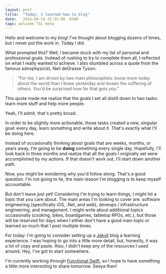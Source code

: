 ```yaml
---
layout: post
title:  "Today, I learned how to blog"
date:   2016-09-14 22:55:00 -0500
tags: welcome TIL meta
---
```

Hello and welcome to my blog! I've thought about blogging dozens of times, but I never put the work in. Today I did.

What prompted this? Well, I became stuck with my list of personal and professional goals. Instead of rushing to try to complete them all, I reflected on what I really wanted to achieve. I also stumbled across a quote from the famous astrophysicist, Neil deGrasse Tyson:

> "For me, I am driven by two main philosophies: know more today about the world than I knew yesterday and lessen the suffering of others. You'd be surprised how far that gets you." 

This quote made me realize that the goals I set all distill down to two tasks: learn more stuff and help more people.

Yeah, I'll admit, that's pretty broad. 

In order to be slightly more actionable, those tasks created a new, singular goal: every day, learn something and write about it. That's exactly what I'll be doing here. 

Instead of occasionally thinking about goals that are weeks, months, or years away, I'm going to be __doing__ something every single day. Hopefully, I'll look back in three months and realize that all the goals I originally set were accomplished by my actions. If that doesn't work out, I'll start down another path.

Now, you might be wondering why you'd follow along. That's a good question. I'm not going to lie, the main reason I'm blogging is to keep myself accountable. 

But don't leave just yet! Considering I'm trying to learn things, I might hit a topic that you care about. The main areas I'm looking to cover are: software engineering (specifically iOS, .Net, and web), deveops / infrastructure engineering, and management. I might write about additional topics occasionally (cooking, bikes, boardgames, tabletop RPGs, etc.), but those will be reserved for days when I either don't have a good main topic or learned so much that I post multiple times.

For today: I'm going to consider setting up a [Jekyll][jekyll] blog a learning experience. I was hoping to go into a little more detail, but, honestly, it was a lot of copy and paste. Also, I didn't keep any of the resources I used around. Hey, I've got to start somewhere.

I'm currently working through [Functional Swift][functional-swift], so I hope to have something a little more interesting to share tomorrow. Seeya then!

[jekyll]: https://jekyllrb.com
[functional-swift]: https://www.objc.io/books/functional-swift/

